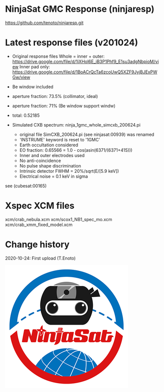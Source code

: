# NinjaSat GMC Response (ninjaresp)

https://github.com/tenoto/ninjaresp.git


# Latest response files (v201024)

- Original response files
Whole = inner + outer: https://drive.google.com/file/d/1iXHol6E_iB3P1Phf9_E1su3adgNbpioM/view
Inner pad only: https://drive.google.com/file/d/1BoACrQcTa6zcoUwQ5XZF9JyjBJExPWGw/view

- Be window included
- aperture fraction: 73.5% (collimator, ideal) 
- aperture fraction: 71% (Be window support windw)
- total: 0.52185

- Simulated CXB spectrum: ninja_1gmc_whole_simcxb_200624.pi
	- original file SimCXB_200624.pi (see ninjasat:00939) was renamed 
	- 'INSTRUME' keyword is reset to '1GMC'
	- Earth occultation considered
	- EO fraction: 0.65566 = 1.0 - cos(asin(6371/(6371+415)))
	- Inner and outer electrodes used
	- No anti-coincidence
	- No pulse shape discrimination
	- Intrinsic detector FWHM = 20%/sqrt(E/[5.9 keV])
	- Electrical noise = 0.1 keV in sigma

see (cubesat:00165) 


# Xspec XCM files 

xcm/crab_nebula.xcm           xcm/scox1_NB1_spec_mo.xcm
xcm/crab_xmm_fixed_model.xcm

# Change history

2020-10-24: First upload (T.Enoto)


![NinjaSat Emblem](https://github.com/tenoto/repository/blob/master/ninjasat/emblem/png/ninjasat_emblem-400px.png)